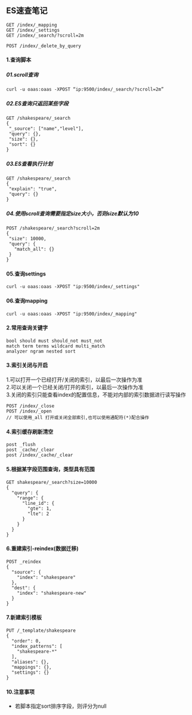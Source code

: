 ## ES速查笔记

````shell script
GET /index/_mapping
GET /index/_settings
GET /index/_search/?scroll=2m

POST /index/_delete_by_query
````

#### 1.查询脚本

##### 01.scroll查询

````shell script
curl -u oaas:oaas -XPOST “ip:9500/index/_search/?scroll=2m”
````

##### 02.ES查询只返回某些字段

````shell script
GET /shakespeare/_search
{
 "_source": ["name","level"],
 "query": {},
 "size": {},
 "sort": {}
}
````

##### 03.ES查看执行计划

````shell script
GET /shakespeare/_search
{
 "explain": "true",
 "query": {}
}
````

##### 04.使用scroll查询需要指定size大小，否则size默认为10

````shell script
POST /shakespeare/_search?scroll=2m
{
 "size": 10000,
 "query": {
   "match_all": {}
 }
}
````

#### 05.查询settings

````shell script
curl -u oaas:oaas -XPOST "ip:9500/index/_settings"
````

#### 06.查询mapping

````shell script
curl -u oaas:oaas -XPOST "ip:9500/index/_mapping"
````

#### 2.常用查询关键字

````shell script
bool should must should_not must_not
match term terms wildcard multi_match
analyzer ngram nested sort
````

#### 3.索引关闭与开启

1.可以打开一个已经打开/关闭的索引，以最后一次操作为准  
2.可以关闭一个已经关闭/打开的索引，以最后一次操作为准  
3.关闭的索引只能查看index的配置信息，不能对内部的索引数据进行读写操作  

````shell script
POST /index/_close
POST /index/_open
// 可以使用_all 打开或关闭全部索引,也可以使用通配符(*)配合操作
````

#### 4.索引缓存刷新清空

````shell script
post _flush
post _cache/_clear
post /index/_cache/_clear
````

#### 5.根据某字段范围查询，类型具有范围

````jshelllanguage
GET shakespeare/_search?size=10000
{
  "query": {
    "range": {
      "line_id": {
        "gte": 1,
        "lte": 2
      }
    }
  }
}
````

#### 6.重建索引-reindex(数据迁移)

````jshelllanguage
POST _reindex
{
  "source": {
    "index": "shakespeare"
  },
  "dest": {
    "index": "shakespeare-new"
  }
}
````

#### 7.新建索引模板

````jshelllanguage
PUT /_template/shakespeare
{
  "order": 0,
  "index_patterns": [
    "shakespeare-*"
  ],
  "aliases": {},
  "mappings": {},
  "settings": {}
}
````

#### 10.注意事项

+ 若脚本指定sort排序字段，则评分为null
